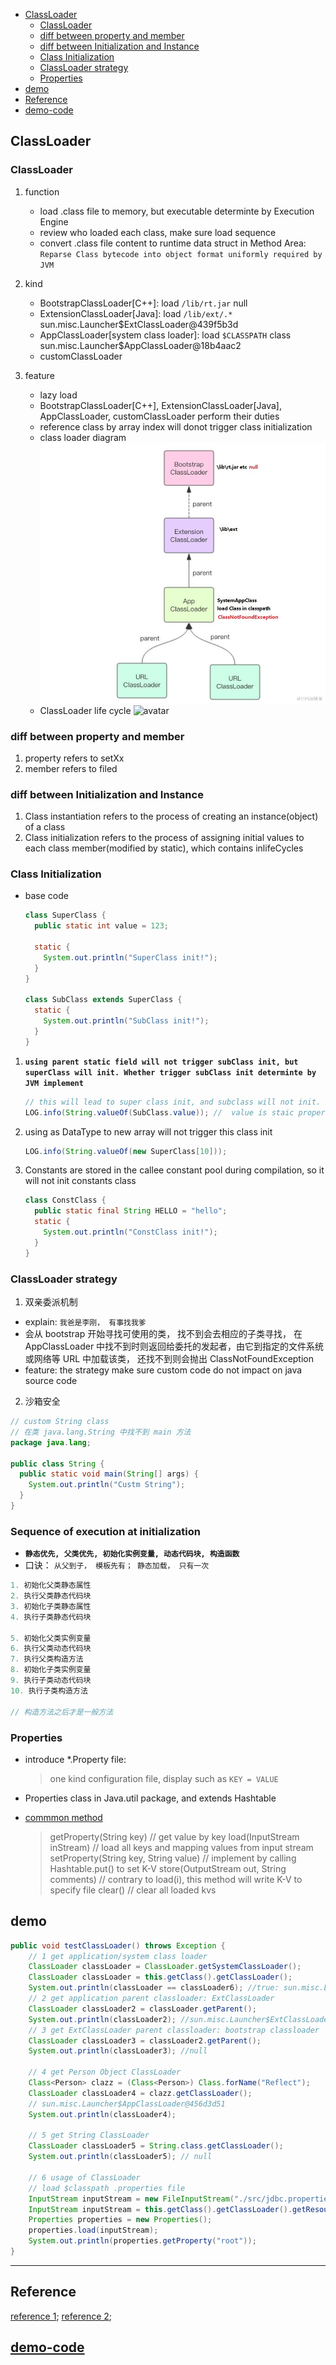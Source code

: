- [ClassLoader](#classloader)
  - [ClassLoader](#classloader-1)
  - [diff between property and member](#diff-between-property-and-member)
  - [diff between Initialization and Instance](#diff-between-initialization-and-instance)
  - [Class Initialization](#class-initialization)
  - [ClassLoader strategy](#classloader-strategy)
  - [Properties](#properties)
- [demo](#demo)
- [Reference](#reference)
- [demo-code](#demo-code)

## ClassLoader

### ClassLoader

1. function

   - load .class file to memory, but executable determinte by Execution Engine
   - review who loaded each class, make sure load sequence
   - convert .class file content to runtime data struct in Method Area: `Reparse Class bytecode into object format uniformly required by JVM`

2. kind

   - BootstrapClassLoader[C++]: load `/lib/rt.jar` null
   - ExtensionClassLoader[Java]: load `/lib/ext/.*` sun.misc.Launcher\$ExtClassLoader@439f5b3d
   - AppClassLoader[system class loader]: load `$CLASSPATH` class sun.misc.Launcher\$AppClassLoader@18b4aac2
   - customClassLoader

3. feature
   - lazy load
   - BootstrapClassLoader[C++], ExtensionClassLoader[Java], AppClassLoader, customClassLoader perform their duties
   - reference class by array index will donot trigger class initialization
   - class loader diagram
     ![avatar](/static/image/java/ClassLoader.jpeg)
   - ClassLoader life cycle
     ![avatar](https://user-images.githubusercontent.com/42330329/70802885-a7ecf380-1ded-11ea-8869-51282b8f8b1e.jpg)

### diff between property and member

1. property refers to setXx
2. member refers to filed

### diff between Initialization and Instance

1. Class instantiation refers to the process of creating an instance(object) of a class
2. Class initialization refers to the process of assigning initial values to each class member(modified by static), which contains inlifeCycles

### Class Initialization

- base code

  ```java
  class SuperClass {
    public static int value = 123;

    static {
      System.out.println("SuperClass init!");
    }
  }

  class SubClass extends SuperClass {
    static {
      System.out.println("SubClass init!");
    }
  }
  ```

1. **`using parent static field will not trigger subClass init, but superClass will init. Whether trigger subClass init determinte by JVM implement`**

   ```java
   // this will lead to super class init, and subclass will not init.
   LOG.info(String.valueOf(SubClass.value)); //  value is staic property
   ```

2. using as DataType to new array will not trigger this class init

   ```java
   LOG.info(String.valueOf(new SuperClass[10]));
   ```

3. Constants are stored in the callee constant pool during compilation, so it will not init constants class

   ```java
   class ConstClass {
     public static final String HELLO = "hello";
     static {
       System.out.println("ConstClass init!");
     }
   }
   ```

### ClassLoader strategy

1. 双亲委派机制

- explain: `我爸是李刚， 有事找我爹`
- 会从 bootstrap 开始寻找可使用的类， 找不到会去相应的子类寻找， 在 AppClassLoader 中找不到时则返回给委托的发起者，由它到指定的文件系统或网络等 URL 中加载该类， 还找不到则会抛出 ClassNotFoundException
- feature: the strategy make sure custom code do not impact on java source code

2. 沙箱安全

```java
// custom String class
// 在类 java.lang.String 中找不到 main 方法
package java.lang;

public class String {
  public static void main(String[] args) {
    System.out.println("Custm String");
  }
}
```

### Sequence of execution at initialization

- **`静态优先, 父类优先, 初始化实例变量, 动态代码块, 构造函数`**
- 口诀： `从父到子， 模板先有； 静态加载， 只有一次`

```java
1. 初始化父类静态属性
2. 执行父类静态代码块
3. 初始化子类静态属性
4. 执行子类静态代码块

5. 初始化父类实例变量
6. 执行父类动态代码块
7. 执行父类构造方法
8. 初始化子类实例变量
9. 执行子类动态代码块
10. 执行子类构造方法

// 构造方法之后才是一般方法
```

### Properties

- introduce \*.Property file:
  > one kind configuration file, display such as `KEY = VALUE`
- Properties class in Java.util package, and extends Hashtable

- [commmon method](#demo#L23)

  > getProperty(String key) // get value by key
  > load(InputStream inStream) // load all keys and mapping values from input stream
  > setProperty(String key, String value) // implement by calling Hashtable.put() to set K-V
  > store(OutputStream out, String comments) // contrary to load(i), this method will write K-V to specify file
  > clear() // clear all loaded kvs

## demo

```java
public void testClassLoader() throws Exception {
    // 1 get application/system class loader
    ClassLoader classLoader = ClassLoader.getSystemClassLoader();
    ClassLoader classLoader = this.getClass().getClassLoader();
    System.out.println(classLoader == classLoader6); //true: sun.misc.Launcher$AppClassLoader@456d3d51
    // 2 get application parent classloader: ExtClassLoader
    ClassLoader classLoader2 = classLoader.getParent();
    System.out.println(classLoader2); //sun.misc.Launcher$ExtClassLoader@6d4b473
    // 3 get ExtClassLoader parent classloader: bootstrap classloader
    ClassLoader classLoader3 = classLoader2.getParent();
    System.out.println(classLoader3); //null

    // 4 get Person Object ClassLoader
    Class<Person> clazz = (Class<Person>) Class.forName("Reflect");
    ClassLoader classLoader4 = clazz.getClassLoader();
    // sun.misc.Launcher$AppClassLoader@456d3d51
    System.out.println(classLoader4);

    // 5 get String ClassLoader
    ClassLoader classLoader5 = String.class.getClassLoader();
    System.out.println(classLoader5); // null

    // 6 usage of ClassLoader
    // load $classpath .properties file
    InputStream inputStream = new FileInputStream("./src/jdbc.properties");
    InputStream inputStream = this.getClass().getClassLoader().getResourceAsStream("jdbc.properties");
    Properties properties = new Properties();
    properties.load(inputStream);
    System.out.println(properties.getProperty("root"));
}
```

---

## Reference

[reference 1](https://blog.csdn.net/u014634338/article/details/81434327);
[reference 2](http://blog.itpub.net/31561269/viewspace-2222522/);

## [demo-code](https://github.com/Alice52/DemoCode/blob/master/java/javase/java-ClassLoader)
